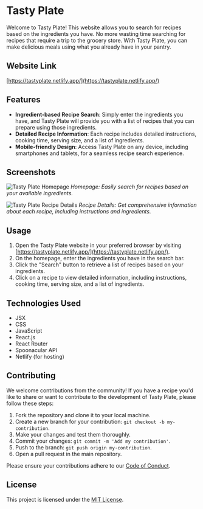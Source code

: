 # Tasty Plate

Welcome to Tasty Plate! This website allows you to search for recipes based on the ingredients you have. No more wasting time searching for recipes that require a trip to the grocery store. With Tasty Plate, you can make delicious meals using what you already have in your pantry.

## Website Link

[https://tastyplate.netlify.app/](https://tastyplate.netlify.app/)

## Features

- **Ingredient-based Recipe Search**: Simply enter the ingredients you have, and Tasty Plate will provide you with a list of recipes that you can prepare using those ingredients.
- **Detailed Recipe Information**: Each recipe includes detailed instructions, cooking time, serving size, and a list of ingredients.
- **Mobile-friendly Design**: Access Tasty Plate on any device, including smartphones and tablets, for a seamless recipe search experience.

## Screenshots

![Tasty Plate Homepage](https://ryantjohnson.dev/images/tastyplate.jpg)
*Homepage: Easily search for recipes based on your available ingredients.*

![Tasty Plate Recipe Details](https://i.gyazo.com/6f0466c930ff889144d4095257320526.png)
*Recipe Details: Get comprehensive information about each recipe, including instructions and ingredients.*

## Usage

1. Open the Tasty Plate website in your preferred browser by visiting [https://tastyplate.netlify.app/](https://tastyplate.netlify.app/).
2. On the homepage, enter the ingredients you have in the search bar.
3. Click the "Search" button to retrieve a list of recipes based on your ingredients.
5. Click on a recipe to view detailed information, including instructions, cooking time, serving size, and a list of ingredients.

## Technologies Used

- JSX
- CSS
- JavaScript
- React.js
- React Router
- Spoonacular API
- Netlify (for hosting)

## Contributing

We welcome contributions from the community! If you have a recipe you'd like to share or want to contribute to the development of Tasty Plate, please follow these steps:

1. Fork the repository and clone it to your local machine.
2. Create a new branch for your contribution: `git checkout -b my-contribution`.
3. Make your changes and test them thoroughly.
4. Commit your changes: `git commit -m 'Add my contribution'`.
5. Push to the branch: `git push origin my-contribution`.
6. Open a pull request in the main repository.

Please ensure your contributions adhere to our [Code of Conduct](CODE_OF_CONDUCT.md).


## License

This project is licensed under the [MIT License](LICENSE).
